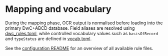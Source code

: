 # Mapping and vocabulary

During the mapping phase, OCR output is normalised before loading into the
primary DwC+ABCD database. Field aliases are resolved using
[dwc_rules.toml](../config/rules/dwc_rules.toml), while controlled vocabulary
values such as `basisOfRecord` and `typeStatus` are defined in
[vocab.toml](../config/rules/vocab.toml).

See the [configuration README](../config/README.md) for an overview of all
available rule files.
